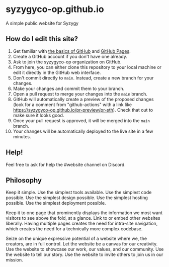 # syzygyco-op.github.io

A simple public website for Syzygy

## How do I edit this site?

1. Get familiar with [the basics of GitHub](https://guides.github.com/activities/hello-world/) and [GitHub Pages](https://pages.github.com/).
1. Create a GitHub account if you don't have one already.
1. Ask to join the syzygyco-op organization on GitHub.
1. From here, you can either clone this repository to your local machine or edit it directly in the GitHub web interface.
1. Don't commit directly to `main`. Instead, create a new branch for your changes.
1. Make your changes and commit them to your branch.
1. Open a pull request to merge your changes into the `main` branch.
1. GitHub will automatically create a preview of the proposed changes (look for a comment from "github-actions" with a link like <https://syzygyco-op.github.io/pr-preview/pr-sth>). Check that out to make sure it looks good.
1. Once your pull request is approved, it will be merged into the `main` branch.
1. Your changes will be automatically deployed to the live site in a few minutes.

## Help!

Feel free to ask for help the #website channel on Discord.

## Philosophy

Keep it simple. Use the simplest tools available. Use the simplest code possible. Use the simplest design possible. Use the simplest hosting possible. Use the simplest deployment possible.

Keep it to one page that prominently displays the information we most want visitors to see above the fold, at a glance. Link to or embed other websites liberally. Having multiple pages creates the need for intra-site navigation, which creates the need for a technically more complex codebase.

Seize on the unique expressive potential of a website where we, the creators, are in full control. Let the website be a canvas for our creativity. Use the website to showcase our work, our values, and our community. Use the website to tell our story. Use the website to invite others to join us in our mission.
